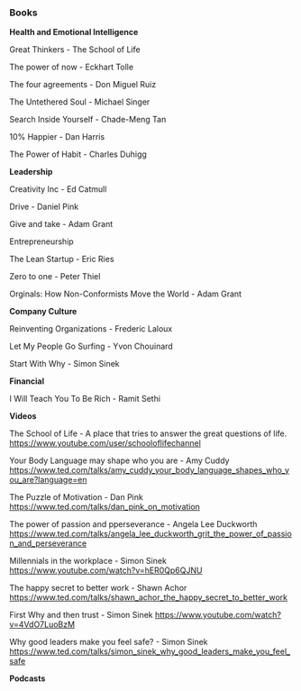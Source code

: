 ### **Books** 


**Health and Emotional Intelligence**

Great Thinkers - The School of Life 

The power of now - Eckhart Tolle 

The four agreements - Don Miguel Ruiz 

The Untethered Soul - Michael Singer 

Search Inside Yourself - Chade-Meng Tan 

10% Happier - Dan Harris 

The Power of Habit - Charles Duhigg 



**Leadership** 

Creativity Inc - Ed Catmull 

Drive - Daniel Pink 

Give and take - Adam Grant 



Entrepreneurship

The Lean Startup - Eric Ries 

Zero to one - Peter Thiel 

Orginals: How Non-Conformists Move the World - Adam Grant 



**Company Culture** 

Reinventing Organizations - Frederic Laloux

Let My People Go Surfing - Yvon Chouinard 

Start With Why - Simon Sinek 



**Financial** 

I Will Teach You To Be Rich - Ramit Sethi 



**Videos** 

The School of Life - A place that tries to answer the great questions of life.  
https://www.youtube.com/user/schooloflifechannel

Your Body Language may shape who you are - Amy Cuddy 
https://www.ted.com/talks/amy_cuddy_your_body_language_shapes_who_you_are?language=en

The Puzzle of Motivation - Dan Pink 
https://www.ted.com/talks/dan_pink_on_motivation

The power of passion and pperseverance - Angela Lee Duckworth 
https://www.ted.com/talks/angela_lee_duckworth_grit_the_power_of_passion_and_perseverance

Millennials in the workplace - Simon Sinek 
https://www.youtube.com/watch?v=hER0Qp6QJNU

The happy secret to better work - Shawn Achor 
https://www.ted.com/talks/shawn_achor_the_happy_secret_to_better_work

First Why and then trust - Simon Sinek 
https://www.youtube.com/watch?v=4VdO7LuoBzM

Why good leaders make you feel safe? - Simon Sinek 
https://www.ted.com/talks/simon_sinek_why_good_leaders_make_you_feel_safe



**Podcasts** 

